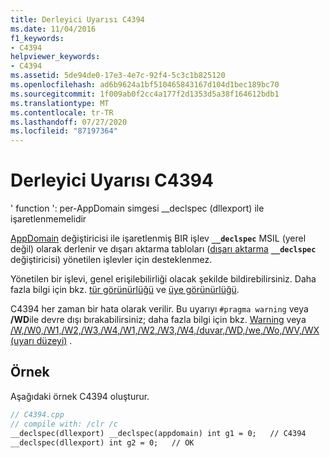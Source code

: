 ```yaml
---
title: Derleyici Uyarısı C4394
ms.date: 11/04/2016
f1_keywords:
- C4394
helpviewer_keywords:
- C4394
ms.assetid: 5de94de0-17e3-4e7c-92f4-5c3c1b825120
ms.openlocfilehash: ad6b9624a1bf510465843167d104d1bec189bc70
ms.sourcegitcommit: 1f009ab0f2cc4a177f2d1353d5a38f164612bdb1
ms.translationtype: MT
ms.contentlocale: tr-TR
ms.lasthandoff: 07/27/2020
ms.locfileid: "87197364"
---
```

# <a name="compiler-warning-c4394"></a>Derleyici Uyarısı C4394

' function ': per-AppDomain simgesi __declspec (dllexport) ile işaretlenmemelidir

[AppDomain](../../cpp/appdomain.md) değiştiricisi ile işaretlenmiş BIR işlev **`__declspec`** MSIL (yerel değil) olarak derlenir ve dışarı aktarma tabloları ([dışarı aktarma](../../windows/export.md) **`__declspec`** değiştiricisi) yönetilen işlevler için desteklenmez.

Yönetilen bir işlevi, genel erişilebilirliği olacak şekilde bildirebilirsiniz. Daha fazla bilgi için bkz. [tür görünürlüğü](../../dotnet/how-to-define-and-consume-classes-and-structs-cpp-cli.md#BKMK_Type_visibility) ve [üye görünürlüğü](../../dotnet/how-to-define-and-consume-classes-and-structs-cpp-cli.md#BKMK_Member_visibility).

C4394 her zaman bir hata olarak verilir.  Bu uyarıyı `#pragma warning` veya **/WD**ile devre dışı bırakabilirsiniz; daha fazla bilgi için bkz. [Warning](../../preprocessor/warning.md) veya [/W,/W0,/W1,/W2,/W3,/W4,/W1,/W2,/W3,/W4,/duvar,/WD,/we,/Wo,/WV,/WX (uyarı düzeyi)](../../build/reference/compiler-option-warning-level.md) .

## <a name="example"></a>Örnek

Aşağıdaki örnek C4394 oluşturur.

```cpp
// C4394.cpp
// compile with: /clr /c
__declspec(dllexport) __declspec(appdomain) int g1 = 0;   // C4394
__declspec(dllexport) int g2 = 0;   // OK
```
